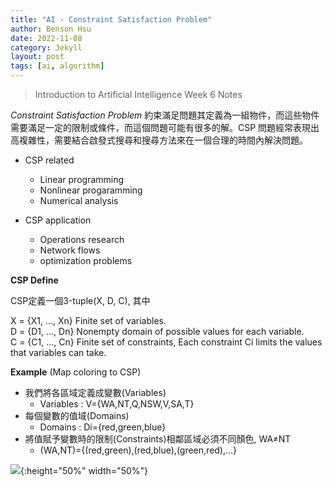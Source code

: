 ```yaml
---
title: "AI - Constraint Satisfaction Problem"
author: Benson Hsu
date: 2022-11-08
category: Jekyll
layout: post
tags: [ai, algorithm]
---
```


>Introduction to Artificial Intelligence Week 6 Notes

*Constraint Satisfaction Problem* 約束滿足問題其定義為一組物件，而這些物件需要滿足一定的限制或條件，而這個問題可能有很多的解。CSP 問題經常表現出高複雜性，需要結合啟發式搜尋和搜尋方法來在一個合理的時間內解決問題。

- CSP related
    - Linear programming
    - Nonlinear progaramming
    - Numerical analysis

- CSP application
    - Operations research
    - Network flows
    - optimization problems

**CSP Define**

CSP定義一個3-tuple(X, D, C), 其中

X = {X1, ..., Xn} Finite set of variables.  
D = {D1, ..., Dn} Nonempty domain of possible values for each variable.  
C = {C1, ..., Cn} Finite set of constraints, Each constraint Ci limits the values that variables can take.  

**Example** (Map coloring to CSP)

- 我們將各區域定義成變數(Variables)
    - Variables : V={WA,NT,Q,NSW,V,SA,T}
- 每個變數的值域(Domains)
    - Domains : Di={red,green,blue}
- 將值賦予變數時的限制(Constraints)相鄰區域必須不同顏色, WA≠NT
    - (WA,NT)={(red,green),(red,blue),(green,red),…}

![](https://slideplayer.com/slide/10791455/38/images/25/Minimum+remaining+values+%28MRV%29.jpg){:height="50%" width="50%"}



[ref]: https://mropengate.blogspot.com/2015/03/constraint-satisfaction-problems-csp.html